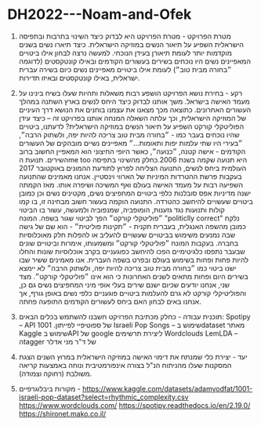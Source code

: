 # DH2022---Noam-and-Ofek

1. מטרת הפרויקט - מטרת הפרויקט היא לבדוק כיצד השינוי בתרבות ובתפיסה הישראלית השפיע על תיאור הנשים במוזיקה הישראלית. כיצד תיארו נשים בשנים מוקדמות יותר לעומת תיאורן בעידן הנוכחי. למעשה נרצה לבחון אילו ביטויים המאפיינים נשים היו נוכחים בשירים בעשורים הקודמים ובאילו קונטקסטים (לדוגמה ״בחורה מבית טוב״) לעומת אילו ביטויים מאפיינים נשים כיום בשירה עברית ישראלית, באילו קונטקסטים ובאיזו תדירות.

2. רקע - בחירת נושא הפרויקט הושפע רבות משאלות ותהיות שעלו בשיח בינינו על מעמד האישה בישראל. משך אותנו לבדוק כיצד היחס לנשים בארץ השתנה במהלך העשורים האחרונים. כתוצאה מכך מצאנו את עצמנו בוחנים את הנושא דרך העיניים של המוזיקה הישראלית, וכך עלתה השאלה המנחה אותנו בפרויקט זה – כיצד  עידן הפוליטקלי קורקט השפיע על תיאור הנשים במוזיקה הישראלית?
 לדעתנו, ביטויים שהיו נוכחים בעבר כמו - ״בחורה מבית טוב צריכה להיות יפה, ולשתוק הרבה״, ״בעירי היו שתי עלמות יפות ותאומות...״ מאפיינים נשיים מובהקים של העשורים הקודמים - אישה קטנה, ״כנועה״, כאשר היופי החיצוני הוא המאפיין החשוב ברוב השירים. 
 תנועת הme too היא תנועה שקמה בשנת 2006.כחלק מהשינוי בתפיסה העולמית ביחס לנשים, התנועה הצליחה לפרוץ לתודעת ההמונים באוקטובר 2017 בעקבות פרשת ההטרדות המיניות של הארווי וינסטיין. 
 אנחנו מאמינים שהתנועה השפיעה רבות על מעמד האישה בעולם ואף המשיכה ושיפרה אותו. מאז הקמתה ישנה מדיניות אפס סובלנות כלפי ביטויים המחפיצים נשים, מקטינים נשים וכן כמובן ביטויים שעשויים להיחשב כהטרדה.
התנועה הוקמה בעשור חשוב מבחינה זו, בו קמו קולות ותנועות נגד גזענות, הומופביה, שמנפוביה ולמעשה, עשור בו הביטוי ״פוליטקלי קורקט״ הפך לביטוי שגור בשפה.
המונח "politiclly correct" נלקח כמובן מהשפה האנגלית, בעברית תקנית - ״תקינות פוליטית״ - הוא שם של גישה שבה נמנעים משימוש בביטויים שעשויים להעליב או להפלות חלק מאוכלוסיות בחברה. 
בעקבות המונח ״פוליטקלי קורקט״ ומשמעותו, אימרות וביטויים שונים שבעבר נתפסו כלגיטימיים הפכו להיחשב כפוגעניים בקרב אוכלוסיות שונות והחלו להיות פחות ופחות בשימוש בעולם ובפרט בשפה העברית. אנו מאמינים ששיר שבו ישנו ביטוי כמו ״בחורה מבית טוב צריכה להיות יפה, ולשתוק הרבה״ לא יימצא בשירים היום ופחות מתאים לשנים האחרונות כי הוא אינו ״פוליטקלי קורקט״. מצד שני, אנחנו יודעים שכיום ישנם שירים בעלי אופי מיני המחפיצים נשים גם כן, והפוליטיקלי קורקט לא גרם להעלמות ביטויים פוגעניים כלפי נשים באופן גורף, אך אנחנו באים לבחון האם ביחס לעשורים הקודמים התופעה פחתה.

3. תוכנית עבודה - 
כחלק מכתיבת הפרויקט חשבנו להשתמש בכלים הבאים:
Spotipy – API של ספוטיפיי לפייתון.
1001 Israeli Pop Songs – שימוש בdataset מאתר Kaggle
שימוש בAPI של google ליצירת תרשימים
Wordclouds 
LemLDA – הtagger של ד"ר מני אדלר

4. יעד - יצירת כלי שמנתח את דימוי האישה במוזיקה הישראלית במרוץ השנים
הצגת המסקנות שעלו מהניתוח הנ"ל בצורה אינפורמטיבית ונוחה באמצעות קריאה משולבת (רחוקה וצמודה).

5. מקורות ביבלוגרפיים - https://www.kaggle.com/datasets/adamyodfat/1001-israeli-pop-dataset?select=rhythmic_complexity.csv
https://www.wordclouds.com/
https://spotipy.readthedocs.io/en/2.19.0/
https://shironet.mako.co.il/
